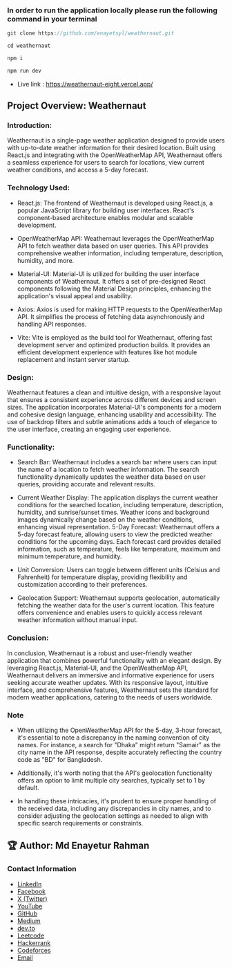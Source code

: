 ### In order to run the application locally please run the following command in your terminal

```javascript
git clone https://github.com/enayetsyl/weathernaut.git

cd weathernaut

npm i

npm run dev

```
- Live link : https://weathernaut-eight.vercel.app/

## Project Overview: Weathernaut

### Introduction:

Weathernaut is a single-page weather application designed to provide users with up-to-date weather information for their desired location. Built using React.js and integrating with the OpenWeatherMap API, Weathernaut offers a seamless experience for users to search for locations, view current weather conditions, and access a 5-day forecast.

### Technology Used:

- React.js: The frontend of Weathernaut is developed using React.js, a popular JavaScript library for building user interfaces. React's component-based architecture enables modular and scalable development.

- OpenWeatherMap API: Weathernaut leverages the OpenWeatherMap API to fetch weather data based on user queries. This API provides comprehensive weather information, including temperature, description, humidity, and more.

- Material-UI: Material-UI is utilized for building the user interface components of Weathernaut. It offers a set of pre-designed React components following the Material Design principles, enhancing the application's visual appeal and usability.

- Axios: Axios is used for making HTTP requests to the OpenWeatherMap API. It simplifies the process of fetching data asynchronously and handling API responses.

- Vite: Vite is employed as the build tool for Weathernaut, offering fast development server and optimized production builds. It provides an efficient development experience with features like hot module replacement and instant server startup.

### Design:

Weathernaut features a clean and intuitive design, with a responsive layout that ensures a consistent experience across different devices and screen sizes. The application incorporates Material-UI's components for a modern and cohesive design language, enhancing usability and accessibility. The use of backdrop filters and subtle animations adds a touch of elegance to the user interface, creating an engaging user experience.

### Functionality:

- Search Bar: Weathernaut includes a search bar where users can input the name of a location to fetch weather information. The search functionality dynamically updates the weather data based on user queries, providing accurate and relevant results.

- Current Weather Display: The application displays the current weather conditions for the searched location, including temperature, description, humidity, and sunrise/sunset times. Weather icons and background images dynamically change based on the weather conditions, enhancing visual representation.
5-Day Forecast: Weathernaut offers a 5-day forecast feature, allowing users to view the predicted weather conditions for the upcoming days. Each forecast card provides detailed information, such as temperature, feels like temperature, maximum and minimum temperature, and humidity.

- Unit Conversion: Users can toggle between different units (Celsius and Fahrenheit) for temperature display, providing flexibility and customization according to their preferences.

- Geolocation Support: Weathernaut supports geolocation, automatically fetching the weather data for the user's current location. This feature offers convenience and enables users to quickly access relevant weather information without manual input.

### Conclusion:

In conclusion, Weathernaut is a robust and user-friendly weather application that combines powerful functionality with an elegant design. By leveraging React.js, Material-UI, and the OpenWeatherMap API, Weathernaut delivers an immersive and informative experience for users seeking accurate weather updates. With its responsive layout, intuitive interface, and comprehensive features, Weathernaut sets the standard for modern weather applications, catering to the needs of users worldwide.

### Note

- When utilizing the OpenWeatherMap API for the 5-day, 3-hour forecast, it's essential to note a discrepancy in the naming convention of city names. For instance, a search for "Dhaka" might return "Samair" as the city name in the API response, despite accurately reflecting the country code as "BD" for Bangladesh.

- Additionally, it's worth noting that the API's geolocation functionality offers an option to limit multiple city searches, typically set to 1 by default.

- In handling these intricacies, it's prudent to ensure proper handling of the received data, including any discrepancies in city names, and to consider adjusting the geolocation settings as needed to align with specific search requirements or constraints.

## 🏆 **Author:** Md Enayetur Rahman

### Contact Information
- [LinkedIn](https://www.linkedin.com/in/md-enayetur-rahman/)
- [Facebook](https://www.facebook.com/profile.php?id=100094416483981)
- [X (Twitter)](https://x.com/enayetu_syl)
- [YouTube](https://www.youtube.com/@MdEnayeturRahman)
- [GitHub](https://github.com/enayetsyl/)
- [Medium](https://medium.com/@enayetflweb)
- [dev.to](https://dev.to/md_enayeturrahman_2560e3)
- [Leetcode](https://leetcode.com/u/XTl7hvNPIc/)
- [Hackerrank](https://www.hackerrank.com/profile/enayetflweb)
- [Codeforces](https://codeforces.com/profile/enayetsyl)
- [Email](mailto:enayetflweb@gmail.com)
